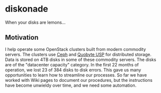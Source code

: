 # diskonade

When your disks are lemons...

## Motivation

I help operate some OpenStack clusters built from modern commodity
servers.  The clusters use [Ceph](http://ceph.com/) and
[Quobyte USP](http://www.quobyte.com/) for distributed storage.  Data
is stored on 4TB disks in some of these commodity servers.  The disks
are of the "datacenter capacity" category.  In the first 22 months of
operation, we lost 23 of 384 disks to disk errors.  This gave us many
opportunities to learn how to streamline our processes.  So far we
have worked with Wiki pages to document our procedures, but the
instructions have become unwieldy over time, and we need some
automation.

